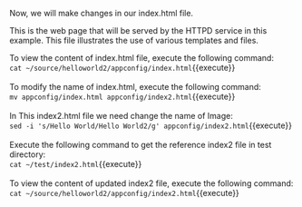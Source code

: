Now, we will make changes in our index.html file.<br>

This is the web page that will be served by the HTTPD service in this example. This file illustrates the use of various templates and files.

To view the content of index.html file, execute the following command:<br>
`cat ~/source/helloworld2/appconfig/index.html`{{execute}}
<br>
<br>To modify the name of index.html, execute the following command:<br>
`mv appconfig/index.html appconfig/index2.html`{{execute}}
<br>
<br>In This index2.html file we need change the name of Image:<br>
`sed -i 's/Hello World/Hello World2/g' appconfig/index2.html`{{execute}}
<br>
<br>Execute the following command to get the reference index2 file in test directory:
<br>`cat ~/test/index2.html`{{execute}}
<br>
<br>To view the content of updated index2 file, execute the following command:<br>
`cat ~/source/helloworld2/appconfig/index2.html`{{execute}}


